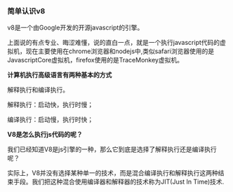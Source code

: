 ### 简单认识v8

v8是一个由Google开发的开源javascript的引擎。

上面说的有点专业、晦涩难懂，说的直白一点，就是一个执行javascript代码的虚拟机，现在主要使用在chrome浏览器和nodejs中,类似safari浏览器使用的是JavascriptCore虚拟机，firefox使用的是TraceMonkey虚拟机。

**计算机执行高级语言有两种基本的方式**

解释执行和编译执行。

解释执行：启动快，执行时慢；

编译执行：启动慢，执行时快；

**V8是怎么执行js代码的呢？**

我们已经知道V8是js引擎的一种，那么它到底是选择了解释执行还是编译执行呢？

实际上，V8并没有选择某种单一的技术，而是混合编译执行和解释执行这两种结束手段。我们把这种混合使用编译器和解释器的技术称为JIT(Just In Time)技术.